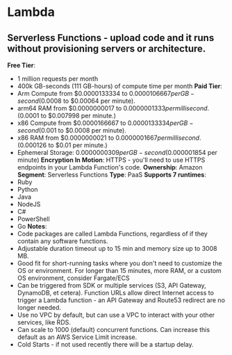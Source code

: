 # Lambda
## Serverless Functions - upload code and it runs without provisioning servers or architecture.
**Free Tier**: 
- 1 million requests per month
- 400k GB-seconds (111 GB-hours) of compute time per month
**Paid Tier**: 
- Arm Compute from $0.0000133334 to $0.0000106667 per GB-second ($0.0008 to $0.00064 per minute).
- arm64 RAM from $0.0000000017 to $0.0000001333 per millisecond. ($0.0001 to $0.007998 per minute.)
- x86 Compute from $0.0000166667 to $0.0000133334 per GB-second ($0.001 to $0.0008 per minute).
- x86 RAM from $0.0000000021 to $0.0000001667 per millisecond. ($0.000126 to $0.01 per minute.)
- Ephemeral Storage: $0.0000000309 per GB-second ($0.000001854 per minute)
**Encryption In Motion**: HTTPS - you'll need to use HTTPS endpoints in your Lambda Function's code.
**Ownership**: Amazon
**Segment**: Serverless Functions
**Type**: PaaS
**Supports 7 runtimes**: 
- Ruby
- Python
- Java
- NodeJS
- C#
- PowerShell
- Go
**Notes**: 
- Code packages are called Lambda Functions, regardless of if they contain any software functions.
- Adjustable duration timeout up to 15 min and memory size up to 3008 MB.
- Good fit for short-running tasks where you don't need to customize the OS or environment. For longer than 15 minutes, more RAM, or a custom OS environment, consider Fargate/ECS
- Can be triggered from SDK or multiple services (S3, API Gateway, DynamoDB, et cetera). Function URLs allow direct Internet access to trigger a Lambda function - an API Gateway and Route53 redirect are no longer needed.
- Use no VPC by default, but can use a VPC to interact with your other services, like RDS.
- Can scale to 1000 (default) concurrent functions. Can increase this default as an AWS Service Limit increase.
- Cold Starts - if not used recently there will be a startup delay.
